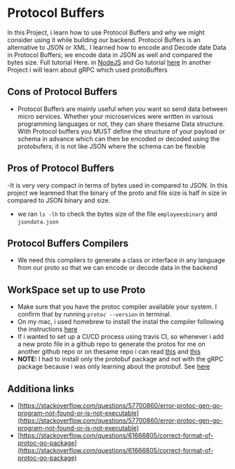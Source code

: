 # Protocol Buffers

In this Project, i learn how to use Protocol Buffers and why we might consider using it while building our backend. Protocol Buffers is an alternative to JSON or XML. I learned how to encode and Decode date Data in Protocol Buffers; we encode data in JSON as well and compared the bytes size. Full tutorial Here. in [NodeJS](https://www.youtube.com/watch?v=46O73On0gyI&t=1128s) and Go tutorial [here](https://www.youtube.com/watch?v=qWN69yfRsVs)
In another Project i will learn about gRPC which used protoBuffers

## Cons of Protocol Buffers

- Protocol Buffers are mainly useful when you want so send data between micro services. Whether your microservices were written in various programming languages or not, they can share thesame Data structure. With Protocol buffers you MUST define the structure of your payload or schema in advance which can then be encoded or decoded using the protobufers; it is not like JSON where the schema can be flexible

## Pros of Protocol Buffers

-It is very very compact in terms of bytes used in compared to JSON. In this project we learened that the binary of the proto and file size is half in size in compared to JSON binary and size.

- we ran `ls -lh` to check the bytes size of the file `employeesbinary` and `jsondata.json`

## Protocol Buffers Compilers

- We need this compilers to generate a class or interface in any language from our proto so that we can encode or decode data in the backend

## WorkSpace set up to use Proto

- Make sure that you have the protoc compiler available your system. I confirm that by running `protoc --version` in terminal.
- On my mac, i used homebrew to install the instal the compiler following the instructions [here](https://grpc.io/docs/protoc-installation/)
- If i wanted to set up a CI/CD process using travis CI, so whenever i add a new proto file in a github repo to generate the protos for me on another github repo or on thesame repo i can read [this](https://docs.travis-ci.com/user/installing-dependencies/#installing-packages-on-macos) and [this](https://docs.travis-ci.com/user/installing-dependencies/#installing-projects-from-source)
- **NOTE:** I had to install only the protobuf package and not with the gRPC package because i was only learning about the protobuf. See [here](https://grpc.io/docs/languages/go/quickstart/)

## Additiona links

- [https://stackoverflow.com/questions/57700860/error-protoc-gen-go-program-not-found-or-is-not-executable](https://stackoverflow.com/questions/57700860/error-protoc-gen-go-program-not-found-or-is-not-executable)
- [https://stackoverflow.com/questions/61666805/correct-format-of-protoc-go-package](https://stackoverflow.com/questions/61666805/correct-format-of-protoc-go-package)
